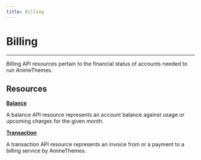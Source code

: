 ```yaml
---
title: Billing
---
```


# Billing

---

Billing API resources pertain to the financial status of accounts needed to run AnimeThemes.

## Resources

**[Balance](/billing/balance/)**

A balance API resource represents an account balance against usage or upcoming charges for the given month.

**[Transaction](/billing/transaction/)**

A transaction API resource represents an invoice from or a payment to a billing service by AnimeThemes.